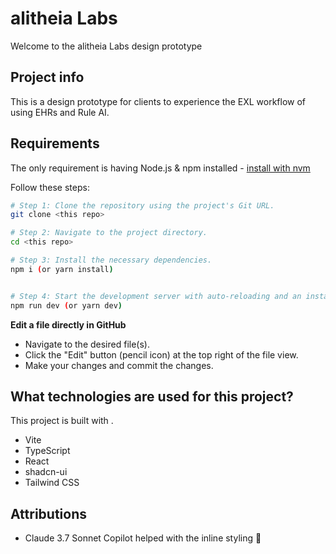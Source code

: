 # alitheia Labs

Welcome to the alitheia Labs design prototype

## Project info
This is a design prototype for clients to experience the EXL workflow of using EHRs and Rule AI.

## Requirements

The only requirement is having Node.js & npm installed - [install with nvm](https://github.com/nvm-sh/nvm#installing-and-updating)

Follow these steps:

```sh
# Step 1: Clone the repository using the project's Git URL.
git clone <this repo>

# Step 2: Navigate to the project directory.
cd <this repo>

# Step 3: Install the necessary dependencies.
npm i (or yarn install)


# Step 4: Start the development server with auto-reloading and an instant preview.
npm run dev (or yarn dev)
```

**Edit a file directly in GitHub**

- Navigate to the desired file(s).
- Click the "Edit" button (pencil icon) at the top right of the file view.
- Make your changes and commit the changes.

## What technologies are used for this project?

This project is built with .

- Vite
- TypeScript
- React
- shadcn-ui
- Tailwind CSS

## Attributions
- Claude 3.7 Sonnet Copilot helped with the inline styling :robot: